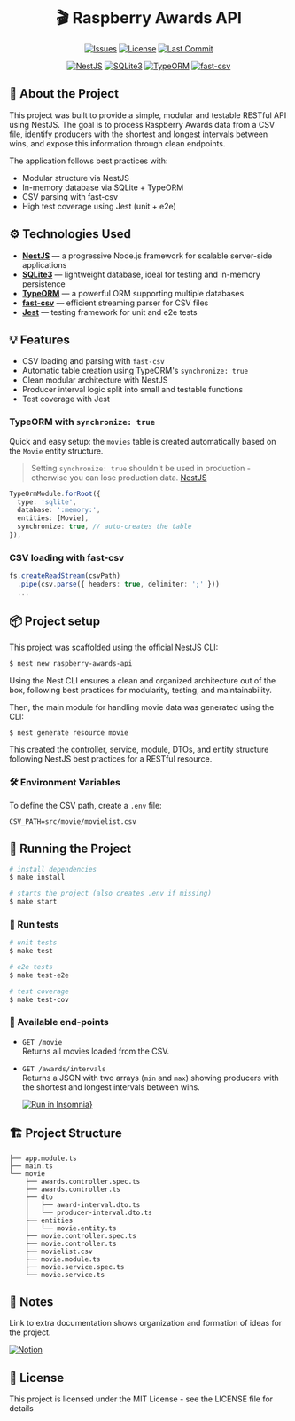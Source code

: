 <div align="center">

# 🎬 Raspberry Awards API

[![Issues](https://img.shields.io/github/issues/lucasfdcampos/raspberry-awards-api.svg)](https://github.com/lucasfdcampos/raspberry-awards-api/issues)
[![License](https://img.shields.io/github/license/lucasfdcampos/raspberry-awards-api.svg)](https://github.com/lucasfdcampos/raspberry-awards-api/blob/main/LICENSE)
[![Last Commit](https://img.shields.io/github/last-commit/lucasfdcampos/raspberry-awards-api.svg)](https://github.com/lucasfdcampos/raspberry-awards-api/commits/main)

[![NestJS](https://img.shields.io/badge/framework-NestJS-e0234e?logo=nestjs)](https://nestjs.com/)
[![SQLite3](https://img.shields.io/badge/DB-SQLite3-blue?logo=sqlite)](https://www.sqlite.org/index.html)
[![TypeORM](https://img.shields.io/badge/ORM-TypeORM-purple?logo=typeorm)](https://typeorm.io/)
[![fast-csv](https://img.shields.io/badge/CSV-fast--csv-darkred)](https://c2fo.io/fast-csv/)

</div>

## 🎯 About the Project

This project was built to provide a simple, modular and testable RESTful API using NestJS. The goal is to process Raspberry Awards data from a CSV file, identify producers with the shortest and longest intervals between wins, and expose this information through clean endpoints.

The application follows best practices with:
- Modular structure via NestJS
- In-memory database via SQLite + TypeORM
- CSV parsing with fast-csv
- High test coverage using Jest (unit + e2e)

## ⚙️ Technologies Used

- **[NestJS](https://nestjs.com/)** — a progressive Node.js framework for scalable server-side applications
- **[SQLite3](https://www.sqlite.org/index.html)** — lightweight database, ideal for testing and in-memory persistence
- **[TypeORM](https://typeorm.io/)** — a powerful ORM supporting multiple databases
- **[fast-csv](https://c2fo.io/fast-csv/)** — efficient streaming parser for CSV files
- **[Jest](https://jestjs.io/)** — testing framework for unit and e2e tests

## 💡 Features

- CSV loading and parsing with `fast-csv`
- Automatic table creation using TypeORM's `synchronize: true`
- Clean modular architecture with NestJS
- Producer interval logic split into small and testable functions
- Test coverage with Jest

### TypeORM with `synchronize: true`

Quick and easy setup: the `movies` table is created automatically based on the `Movie` entity structure.

> Setting `synchronize: true` shouldn't be used in production - otherwise you can lose production data. [NestJS](https://docs.nestjs.com/recipes/sql-typeorm#:~:text=Setting%20synchronize%3A%20true%20shouldn%27t%20be%20used%20in%20production%20%2D%20otherwise%20you%20can%20lose%20production%20data.)

```ts
TypeOrmModule.forRoot({
  type: 'sqlite',
  database: ':memory:',
  entities: [Movie],
  synchronize: true, // auto-creates the table
}),
```

### CSV loading with fast-csv

```ts
fs.createReadStream(csvPath)
  .pipe(csv.parse({ headers: true, delimiter: ';' }))
  ...
```

## 📦 Project setup
This project was scaffolded using the official NestJS CLI:
```bash
$ nest new raspberry-awards-api
```
Using the Nest CLI ensures a clean and organized architecture out of the box, following best practices for modularity, testing, and maintainability.

Then, the main module for handling movie data was generated using the CLI:
```bash
$ nest generate resource movie
```
This created the controller, service, module, DTOs, and entity structure following NestJS best practices for a RESTful resource.

### 🛠️ Environment Variables

To define the CSV path, create a `.env` file:

```env
CSV_PATH=src/movie/movielist.csv
```

## 🚀 Running the Project

```bash
# install dependencies
$ make install

# starts the project (also creates .env if missing)
$ make start
```

### 🧪 Run tests

```bash
# unit tests
$ make test

# e2e tests
$ make test-e2e

# test coverage
$ make test-cov
```

### 🔗 Available end-points

- `GET /movie`  
  Returns all movies loaded from the CSV.

- `GET /awards/intervals`  
  Returns a JSON with two arrays (`min` and `max`) showing producers with the shortest and longest intervals between wins.

  [![Run in Insomnia}](https://insomnia.rest/images/run.svg)](https://insomnia.rest/run/?label=raspberry-awards&uri=https%3A%2F%2Fraw.githubusercontent.com%2Flucasfdcampos%2Fraspberry-awards-api%2Frefs%2Fheads%2Fmaster%2Fraspberry-awards.json)

## 🏗️ Project Structure

```
├── app.module.ts
├── main.ts
└── movie
    ├── awards.controller.spec.ts
    ├── awards.controller.ts
    ├── dto
    │   ├── award-interval.dto.ts
    │   └── producer-interval.dto.ts
    ├── entities
    │   └── movie.entity.ts
    ├── movie.controller.spec.ts
    ├── movie.controller.ts
    ├── movielist.csv
    ├── movie.module.ts
    ├── movie.service.spec.ts
    └── movie.service.ts
```

## 🧠 Notes

Link to extra documentation shows organization and formation of ideas for the project.

[![Notion](https://img.shields.io/badge/Notion-000000?style=for-the-badge&logo=notion&logoColor=white)](https://lumbar-mall-a1b.notion.site/Challenge-golden-raspberry-awards-1f20ceab98a980479a95c76372433e21)

## 📄 License

This project is licensed under the MIT License - see the LICENSE file for details
